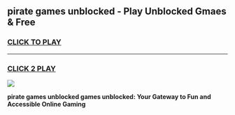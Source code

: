 
## pirate games unblocked - Play Unblocked Gmaes & Free
<h3>
<a href="https://premium.freeplayer.one?title=pirate_games_unblocked&ref=20F">CLICK TO PLAY</a></h3>
<hr>

<h3>
<a href="https://premium.freeplayer.one?title=pirate_games_unblocked&ref=20F">CLICK 2 PLAY</a>
  
</h3>

<a href="https://premium.freeplayer.one?title=pirate_games_unblocked&ref=20F/"><img src="https://clearcache.store/games.png"></a>


**pirate games unblocked games unblocked: Your Gateway to Fun and Accessible Online Gaming**
